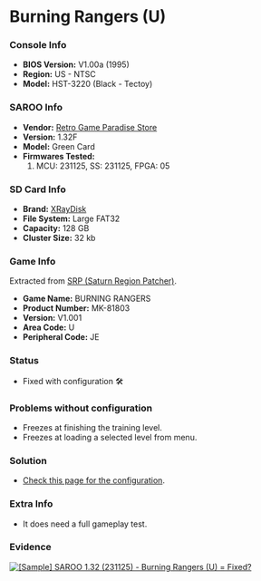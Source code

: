 # Burning Rangers (U)

### Console Info

- <b>BIOS Version:</b> V1.00a (1995)
- <b>Region:</b> US - NTSC
- <b>Model:</b> HST-3220 (Black - Tectoy)

### SAROO Info

- <b>Vendor:</b> [Retro Game Paradise Store](https://s.click.aliexpress.com/e/_DlCqvfB)
- <b>Version:</b> 1.32F
- <b>Model:</b> Green Card
- <b>Firmwares Tested:</b>
  1. MCU: 231125, SS: 231125, FPGA: 05

### SD Card Info

- <b>Brand:</b> [XRayDisk](https://s.click.aliexpress.com/e/_DFQnFSH)
- <b>File System:</b> Large FAT32
- <b>Capacity:</b> 128 GB
- <b>Cluster Size:</b> 32 kb

### Game Info

Extracted from [SRP (Saturn Region Patcher)](https://segaxtreme.net/resources/saturn-region-patcher.81/download).

- <b>Game Name:</b> BURNING RANGERS
- <b>Product Number:</b> MK-81803
- <b>Version:</b> V1.001
- <b>Area Code:</b> U
- <b>Peripheral Code:</b> JE

### Status

- Fixed with configuration :hammer_and_wrench:

### Problems without configuration

- Freezes at finishing the training level.
- Freezes at loading a selected level from menu.

### Solution

- [Check this page for the configuration](https://github.com/williamdsw/saroo-configuration-list/blob/master/U/MK-81803/README.md).

### Extra Info

- It does need a full gameplay test.

### Evidence

[![[Sample] SAROO 1.32 (231125) - Burning Rangers (U) = Fixed?](https://img.youtube.com/vi/niGOHJC6QAs/0.jpg)](https://www.youtube.com/watch?v=niGOHJC6QAs)
